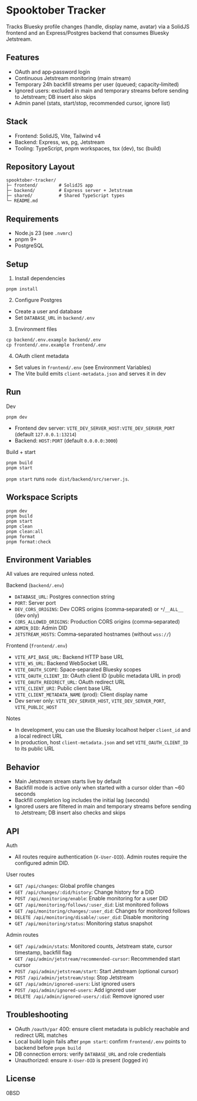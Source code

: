 # Spooktober Tracker

Tracks Bluesky profile changes (handle, display name, avatar) via a SolidJS frontend and an Express/Postgres backend that consumes Bluesky Jetstream.

## Features

- OAuth and app‑password login
- Continuous Jetstream monitoring (main stream)
- Temporary 24h backfill streams per user (queued; capacity‑limited)
- Ignored users: excluded in main and temporary streams before sending to Jetstream; DB insert also skips
- Admin panel (stats, start/stop, recommended cursor, ignore list)

## Stack

- Frontend: SolidJS, Vite, Tailwind v4
- Backend: Express, ws, pg, Jetstream
- Tooling: TypeScript, pnpm workspaces, tsx (dev), tsc (build)

## Repository Layout

```
spooktober-tracker/
├─ frontend/        # SolidJS app
├─ backend/         # Express server + Jetstream
├─ shared/          # Shared TypeScript types
└─ README.md
```

## Requirements

- Node.js 23 (see `.nvmrc`)
- pnpm 9+
- PostgreSQL

## Setup

1) Install dependencies
```
pnpm install
```

2) Configure Postgres
- Create a user and database
- Set `DATABASE_URL` in `backend/.env`

3) Environment files
```
cp backend/.env.example backend/.env
cp frontend/.env.example frontend/.env
```

4) OAuth client metadata
- Set values in `frontend/.env` (see Environment Variables)
- The Vite build emits `client-metadata.json` and serves it in dev

## Run

Dev
```
pnpm dev
```
- Frontend dev server: `VITE_DEV_SERVER_HOST:VITE_DEV_SERVER_PORT` (default `127.0.0.1:13214`)
- Backend: `HOST:PORT` (default `0.0.0.0:3000`)

Build + start
```
pnpm build
pnpm start
```
`pnpm start` runs `node dist/backend/src/server.js`.

## Workspace Scripts

```
pnpm dev
pnpm build
pnpm start
pnpm clean
pnpm clean:all
pnpm format
pnpm format:check
```

## Environment Variables

All values are required unless noted.

Backend (`backend/.env`)
- `DATABASE_URL`: Postgres connection string
- `PORT`: Server port
- `DEV_CORS_ORIGINS`: Dev CORS origins (comma‑separated) or `*`/`__ALL__` (dev only)
- `CORS_ALLOWED_ORIGINS`: Production CORS origins (comma‑separated)
- `ADMIN_DID`: Admin DID
- `JETSTREAM_HOSTS`: Comma‑separated hostnames (without `wss://`)

Frontend (`frontend/.env`)
- `VITE_API_BASE_URL`: Backend HTTP base URL
- `VITE_WS_URL`: Backend WebSocket URL
- `VITE_OAUTH_SCOPE`: Space‑separated Bluesky scopes
- `VITE_OAUTH_CLIENT_ID`: OAuth client ID (public metadata URL in prod)
- `VITE_OAUTH_REDIRECT_URL`: OAuth redirect URL
- `VITE_CLIENT_URI`: Public client base URL
- `VITE_CLIENT_METADATA_NAME` (prod): Client display name
- Dev server only: `VITE_DEV_SERVER_HOST`, `VITE_DEV_SERVER_PORT`, `VITE_PUBLIC_HOST`

Notes
- In development, you can use the Bluesky localhost helper `client_id` and a local redirect URL
- In production, host `client-metadata.json` and set `VITE_OAUTH_CLIENT_ID` to its public URL

## Behavior

- Main Jetstream stream starts live by default
- Backfill mode is active only when started with a cursor older than ~60 seconds
- Backfill completion log includes the initial lag (seconds)
- Ignored users are filtered in main and temporary streams before sending to Jetstream; DB insert also checks and skips

## API

Auth
- All routes require authentication (`X-User-DID`). Admin routes require the configured admin DID.

User routes
- `GET /api/changes`: Global profile changes
- `GET /api/changes/:did/history`: Change history for a DID
- `POST /api/monitoring/enable`: Enable monitoring for a user DID
- `GET /api/monitoring/follows/:user_did`: List monitored follows
- `GET /api/monitoring/changes/:user_did`: Changes for monitored follows
- `DELETE /api/monitoring/disable/:user_did`: Disable monitoring
- `GET /api/monitoring/status`: Monitoring status snapshot

Admin routes
- `GET /api/admin/stats`: Monitored counts, Jetstream state, cursor timestamp, backfill flag
- `GET /api/admin/jetstream/recommended-cursor`: Recommended start cursor
- `POST /api/admin/jetstream/start`: Start Jetstream (optional cursor)
- `POST /api/admin/jetstream/stop`: Stop Jetstream
- `GET /api/admin/ignored-users`: List ignored users
- `POST /api/admin/ignored-users`: Add ignored user
- `DELETE /api/admin/ignored-users/:did`: Remove ignored user

## Troubleshooting

- OAuth `/oauth/par` 400: ensure client metadata is publicly reachable and redirect URL matches
- Local build login fails after `pnpm start`: confirm `frontend/.env` points to backend before `pnpm build`
- DB connection errors: verify `DATABASE_URL` and role credentials
- Unauthorized: ensure `X-User-DID` is present (logged in)

## License

0BSD


